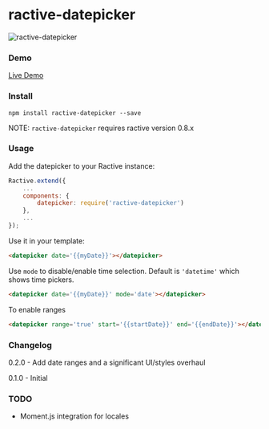 # ractive-datepicker

![ractive-datepicker](https://zippy.gfycat.com/DizzySecondaryEagle.gif)

### Demo

[Live Demo](http://jondum.github.com/ractive-datepicker/demo/)

### Install

```
npm install ractive-datepicker --save
```

NOTE: `ractive-datepicker` requires ractive version 0.8.x


### Usage

Add the datepicker to your Ractive instance:

```js
Ractive.extend({
    ...
    components: {
        datepicker: require('ractive-datepicker')
    },
    ...
});
```

Use it in your template:

```html
<datepicker date='{{myDate}}'></datepicker>
```

Use `mode` to disable/enable time selection. Default is `'datetime'` which shows time pickers.

```html
<datepicker date='{{myDate}}' mode='date'></datepicker>
```

To enable ranges

```html
<datepicker range='true' start='{{startDate}}' end='{{endDate}}'></datepicker>
```

### Changelog

0.2.0 - Add date ranges and a significant UI/styles overhaul

0.1.0 - Initial

### TODO

* Moment.js integration for locales


